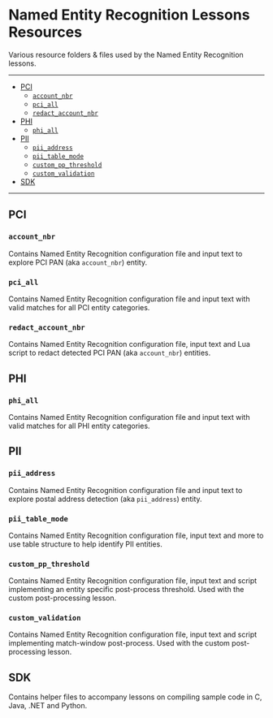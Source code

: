 # Named Entity Recognition Lessons Resources

Various resource folders & files used by the Named Entity Recognition lessons.

---

- [PCI](#pci)
  - [`account_nbr`](#account_nbr)
  - [`pci_all`](#pci_all)
  - [`redact_account_nbr`](#redact_account_nbr)
- [PHI](#phi)
  - [`phi_all`](#phi_all)
- [PII](#pii)
  - [`pii_address`](#pii_address)
  - [`pii_table_mode`](#pii_table_mode)
  - [`custom_pp_threshold`](#custom_pp_threshold)
  - [`custom_validation`](#custom_validation)
- [SDK](#sdk)

---

## PCI

### `account_nbr`

Contains Named Entity Recognition configuration file and input text to explore PCI PAN (aka `account_nbr`) entity.

### `pci_all`

Contains Named Entity Recognition configuration file and input text with valid matches for all PCI entity categories.

### `redact_account_nbr`

Contains Named Entity Recognition configuration file, input text and Lua script to redact detected PCI PAN (aka `account_nbr`) entities.

## PHI

### `phi_all`

Contains Named Entity Recognition configuration file and input text with valid matches for all PHI entity categories.

## PII

### `pii_address`

Contains Named Entity Recognition configuration file and input text to explore postal address detection (aka `pii_address`) entity.

### `pii_table_mode`

Contains Named Entity Recognition configuration file, input text and more to use table structure to help identify PII entities.

### `custom_pp_threshold`

Contains Named Entity Recognition configuration file, input text and script implementing an entity specific post-process threshold. Used with the custom post-processing lesson.

### `custom_validation`

Contains Named Entity Recognition configuration file, input text and script implementing match-window post-process. Used with the custom post-processing lesson.

## SDK

Contains helper files to accompany lessons on compiling sample code in C, Java, .NET and Python.
